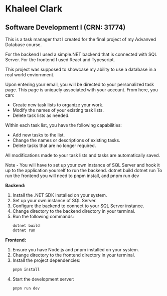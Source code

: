 # Khaleel Clark
## Software Development I (CRN: 31774)

This is a task manager that I created for the final project of my Advanved Database course.

For the backend I used a simple.NET backend that is connected with SQL Server.
For the frontend I used React and Typescript.

This project was supposed to showcase my ability to use a database in a real world enviornment.

Upon entering your email, you will be directed to your personalized task page. This page is uniquely associated with your account. From here, you can:

* Create new task lists to organize your work.
* Modify the names of your existing task lists.
* Delete task lists as needed.

Within each task list, you have the following capabilities:

* Add new tasks to the list.
* Change the names or descriptions of existing tasks.
* Delete tasks that are no longer required.

All modifications made to your task lists and tasks are automatically saved.

Note - You will have to set up your own instance of SQL Server and hook it up to the application yourself to run the backend. dotnet build dotnet run
To run the frontend you will need to pnpm install, and pnpm run dev

**Backend:**

1.  Install the .NET SDK installed on your system.
2.  Set up your own instance of SQL Server.
3.  Configure the backend to connect to your SQL Server instance.
4.  Change directory to the backend directory in your terminal.
5.  Run the following commands:
    ```bash
    dotnet build
    dotnet run
    ```

**Frontend:**

1.  Ensure you have Node.js and pnpm installed on your system.
2.  Change directory to the frontend directory in your terminal.
3.  Install the project dependencies:
    ```bash
    pnpm install
    ```
4.  Start the development server:
    ```bash
    pnpm run dev
    ```
